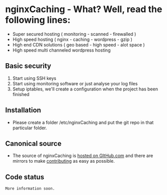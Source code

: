 nginxCaching  - What? Well, read the following lines:
=============

- Super secured hosting ( monitoring - scanned - firewalled )
- High speed hosting ( nginx - caching - wordpress - gzip )
- High end CDN solutions ( geo based - high speed - alot space )
- High speed multi channeled wordpress hosting

Basic security
-------
1) Start using SSH keys
2) Start using monitoring software or just analyse your log files
3) Setup iptables, we'll create a configuration when the project has been finished

Installation
-------
- Please create a folder /etc/nginxCaching and put the git repo in that particular folder.

Canonical source
-------
- The source of nginxCaching is [hosted on GItHub.com](https://github.com/JayMaree/nginxCaching/tree/beta/) and there are mirrors to make [contributing](CONTRIBUTING.md) as easy as possible.

Code status
-------
	More information soon.
